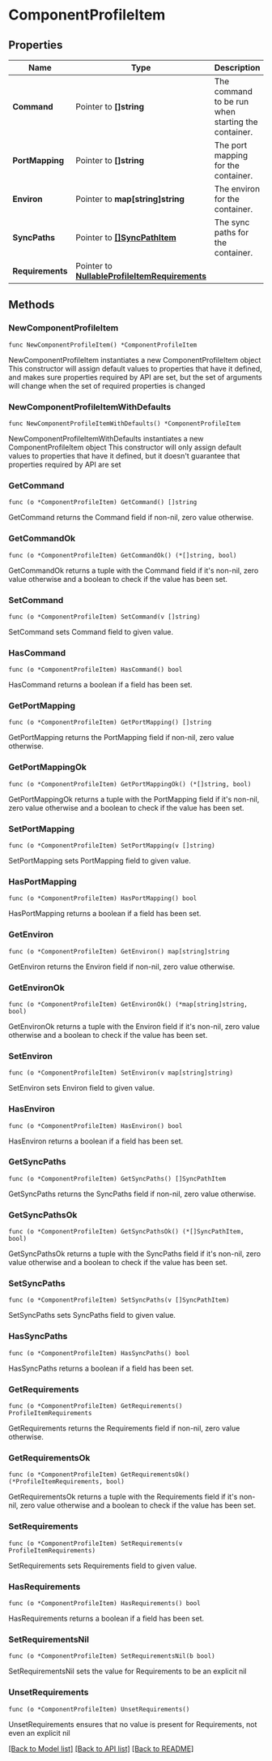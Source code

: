 # ComponentProfileItem

## Properties

Name | Type | Description | Notes
------------ | ------------- | ------------- | -------------
**Command** | Pointer to **[]string** | The command to be run when starting the container. | [optional] [readonly] 
**PortMapping** | Pointer to **[]string** | The port mapping for the container. | [optional] [readonly] 
**Environ** | Pointer to **map[string]string** | The environ for the container. | [optional] [readonly] 
**SyncPaths** | Pointer to [**[]SyncPathItem**](SyncPathItem.md) | The sync paths for the container. | [optional] [readonly] 
**Requirements** | Pointer to [**NullableProfileItemRequirements**](ProfileItemRequirements.md) |  | [optional] 

## Methods

### NewComponentProfileItem

`func NewComponentProfileItem() *ComponentProfileItem`

NewComponentProfileItem instantiates a new ComponentProfileItem object
This constructor will assign default values to properties that have it defined,
and makes sure properties required by API are set, but the set of arguments
will change when the set of required properties is changed

### NewComponentProfileItemWithDefaults

`func NewComponentProfileItemWithDefaults() *ComponentProfileItem`

NewComponentProfileItemWithDefaults instantiates a new ComponentProfileItem object
This constructor will only assign default values to properties that have it defined,
but it doesn't guarantee that properties required by API are set

### GetCommand

`func (o *ComponentProfileItem) GetCommand() []string`

GetCommand returns the Command field if non-nil, zero value otherwise.

### GetCommandOk

`func (o *ComponentProfileItem) GetCommandOk() (*[]string, bool)`

GetCommandOk returns a tuple with the Command field if it's non-nil, zero value otherwise
and a boolean to check if the value has been set.

### SetCommand

`func (o *ComponentProfileItem) SetCommand(v []string)`

SetCommand sets Command field to given value.

### HasCommand

`func (o *ComponentProfileItem) HasCommand() bool`

HasCommand returns a boolean if a field has been set.

### GetPortMapping

`func (o *ComponentProfileItem) GetPortMapping() []string`

GetPortMapping returns the PortMapping field if non-nil, zero value otherwise.

### GetPortMappingOk

`func (o *ComponentProfileItem) GetPortMappingOk() (*[]string, bool)`

GetPortMappingOk returns a tuple with the PortMapping field if it's non-nil, zero value otherwise
and a boolean to check if the value has been set.

### SetPortMapping

`func (o *ComponentProfileItem) SetPortMapping(v []string)`

SetPortMapping sets PortMapping field to given value.

### HasPortMapping

`func (o *ComponentProfileItem) HasPortMapping() bool`

HasPortMapping returns a boolean if a field has been set.

### GetEnviron

`func (o *ComponentProfileItem) GetEnviron() map[string]string`

GetEnviron returns the Environ field if non-nil, zero value otherwise.

### GetEnvironOk

`func (o *ComponentProfileItem) GetEnvironOk() (*map[string]string, bool)`

GetEnvironOk returns a tuple with the Environ field if it's non-nil, zero value otherwise
and a boolean to check if the value has been set.

### SetEnviron

`func (o *ComponentProfileItem) SetEnviron(v map[string]string)`

SetEnviron sets Environ field to given value.

### HasEnviron

`func (o *ComponentProfileItem) HasEnviron() bool`

HasEnviron returns a boolean if a field has been set.

### GetSyncPaths

`func (o *ComponentProfileItem) GetSyncPaths() []SyncPathItem`

GetSyncPaths returns the SyncPaths field if non-nil, zero value otherwise.

### GetSyncPathsOk

`func (o *ComponentProfileItem) GetSyncPathsOk() (*[]SyncPathItem, bool)`

GetSyncPathsOk returns a tuple with the SyncPaths field if it's non-nil, zero value otherwise
and a boolean to check if the value has been set.

### SetSyncPaths

`func (o *ComponentProfileItem) SetSyncPaths(v []SyncPathItem)`

SetSyncPaths sets SyncPaths field to given value.

### HasSyncPaths

`func (o *ComponentProfileItem) HasSyncPaths() bool`

HasSyncPaths returns a boolean if a field has been set.

### GetRequirements

`func (o *ComponentProfileItem) GetRequirements() ProfileItemRequirements`

GetRequirements returns the Requirements field if non-nil, zero value otherwise.

### GetRequirementsOk

`func (o *ComponentProfileItem) GetRequirementsOk() (*ProfileItemRequirements, bool)`

GetRequirementsOk returns a tuple with the Requirements field if it's non-nil, zero value otherwise
and a boolean to check if the value has been set.

### SetRequirements

`func (o *ComponentProfileItem) SetRequirements(v ProfileItemRequirements)`

SetRequirements sets Requirements field to given value.

### HasRequirements

`func (o *ComponentProfileItem) HasRequirements() bool`

HasRequirements returns a boolean if a field has been set.

### SetRequirementsNil

`func (o *ComponentProfileItem) SetRequirementsNil(b bool)`

 SetRequirementsNil sets the value for Requirements to be an explicit nil

### UnsetRequirements
`func (o *ComponentProfileItem) UnsetRequirements()`

UnsetRequirements ensures that no value is present for Requirements, not even an explicit nil

[[Back to Model list]](../README.md#documentation-for-models) [[Back to API list]](../README.md#documentation-for-api-endpoints) [[Back to README]](../README.md)


